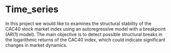 # Time_series
In this project we would like to examines the structural stability of the CAC40 stock market index using an autoregressive model with a breakpoint (AR(1) model). The main objective is to detect possible structural breaks in the logarithmic returns of the CAC40 index, which could indicate significant changes in market dynamics.
